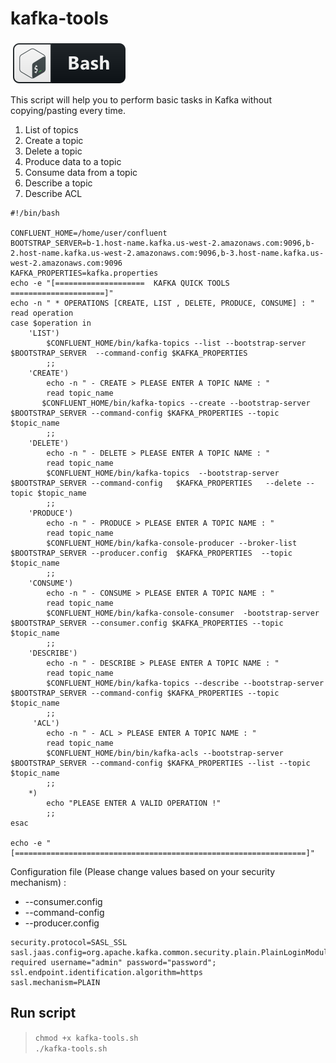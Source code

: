 # kafka-tools
  <img src="https://github.com/atifmerghad/atifmerghad/raw/master/Badges/dev/tools/bash.svg" alt="Bash" style="vertical-align:top; margin:4px">

This script will help you to perform basic tasks in Kafka without copying/pasting every time.
1. List of topics
2. Create a topic
3. Delete a topic
4. Produce data to a topic
5. Consume data from a topic
6. Describe a topic
7. Describe ACL

```
#!/bin/bash

CONFLUENT_HOME=/home/user/confluent
BOOTSTRAP_SERVER=b-1.host-name.kafka.us-west-2.amazonaws.com:9096,b-2.host-name.kafka.us-west-2.amazonaws.com:9096,b-3.host-name.kafka.us-west-2.amazonaws.com:9096
KAFKA_PROPERTIES=kafka.properties
echo -e "[====================  KAFKA QUICK TOOLS  =====================]"
echo -n " * OPERATIONS [CREATE, LIST , DELETE, PRODUCE, CONSUME] : "
read operation
case $operation in
    'LIST')
        $CONFLUENT_HOME/bin/kafka-topics --list --bootstrap-server $BOOTSTRAP_SERVER  --command-config $KAFKA_PROPERTIES
        ;;
    'CREATE')
        echo -n " - CREATE > PLEASE ENTER A TOPIC NAME : "
        read topic_name
       $CONFLUENT_HOME/bin/kafka-topics --create --bootstrap-server $BOOTSTRAP_SERVER --command-config $KAFKA_PROPERTIES --topic $topic_name
        ;;
    'DELETE')
        echo -n " - DELETE > PLEASE ENTER A TOPIC NAME : "
        read topic_name
        $CONFLUENT_HOME/bin/kafka-topics  --bootstrap-server $BOOTSTRAP_SERVER --command-config   $KAFKA_PROPERTIES   --delete --topic $topic_name
        ;;
    'PRODUCE')
        echo -n " - PRODUCE > PLEASE ENTER A TOPIC NAME : "
        read topic_name
        $CONFLUENT_HOME/bin/kafka-console-producer --broker-list $BOOTSTRAP_SERVER --producer.config  $KAFKA_PROPERTIES  --topic $topic_name
        ;;
    'CONSUME')
        echo -n " - CONSUME > PLEASE ENTER A TOPIC NAME : "
        read topic_name
        $CONFLUENT_HOME/bin/kafka-console-consumer  -bootstrap-server $BOOTSTRAP_SERVER --consumer.config $KAFKA_PROPERTIES --topic $topic_name
        ;;
    'DESCRIBE')
        echo -n " - DESCRIBE > PLEASE ENTER A TOPIC NAME : "
        read topic_name
        $CONFLUENT_HOME/bin/kafka-topics --describe --bootstrap-server $BOOTSTRAP_SERVER --command-config $KAFKA_PROPERTIES --topic $topic_name
        ;;    
     'ACL')
        echo -n " - ACL > PLEASE ENTER A TOPIC NAME : "
        read topic_name
        $CONFLUENT_HOME/bin/bin/kafka-acls --bootstrap-server $BOOTSTRAP_SERVER --command-config $KAFKA_PROPERTIES --list --topic $topic_name
        ;;   
    *)
        echo "PLEASE ENTER A VALID OPERATION !"
        ;;
esac

echo -e "[=================================================================]"
```

Configuration file (Please change values based on your security mechanism) :
<ul>
  <li>--consumer.config</li>
  <li>--command-config</li>
  <li>--producer.config</li>
</ul>

```
security.protocol=SASL_SSL
sasl.jaas.config=org.apache.kafka.common.security.plain.PlainLoginModule required username="admin" password="password";
ssl.endpoint.identification.algorithm=https
sasl.mechanism=PLAIN
```

## Run script 

> `chmod +x kafka-tools.sh`   
> `./kafka-tools.sh`

